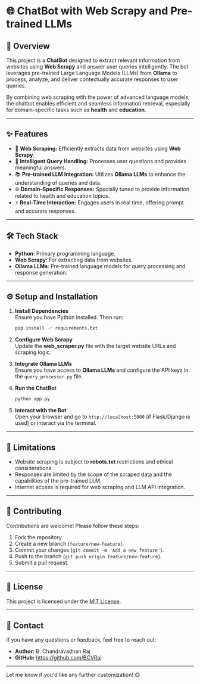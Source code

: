 # 🌐 ChatBot with Web Scrapy and Pre-trained LLMs  

## 🚀 Overview  
This project is a **ChatBot** designed to extract relevant information from websites using **Web Scrapy** and answer user queries intelligently. The bot leverages pre-trained Large Language Models (LLMs) from **Ollama** to process, analyze, and deliver contextually accurate responses to user queries.  

By combining web scraping with the power of advanced language models, the chatbot enables efficient and seamless information retrieval, especially for domain-specific tasks such as **health** and **education**.  

---

## ✨ Features  
- 🔎 **Web Scraping:** Efficiently extracts data from websites using **Web Scrapy**.  
- 🤖 **Intelligent Query Handling:** Processes user questions and provides meaningful answers.  
- 📚 **Pre-trained LLM Integration:** Utilizes **Ollama LLMs** to enhance the understanding of queries and data.  
- 🌐 **Domain-Specific Responses:** Specially tuned to provide information related to health and education topics.  
- ⚡ **Real-Time Interaction:** Engages users in real time, offering prompt and accurate responses.  

---

## 🛠️ Tech Stack  
- **Python**: Primary programming language.  
- **Web Scrapy**: For extracting data from websites.  
- **Ollama LLMs**: Pre-trained language models for query processing and response generation. 


---

## ⚙️ Setup and Installation  

1. **Install Dependencies**  
   Ensure you have Python installed. Then run:  
   ```bash
   pip install -r requirements.txt
   ```  

2. **Configure Web Scrapy**  
   Update the **web_scraper.py** file with the target website URLs and scraping logic.  

3. **Integrate Ollama LLMs**  
   Ensure you have access to **Ollama LLMs** and configure the API keys in the `query_processor.py` file.  

4. **Run the ChatBot**  
   ```bash
   python app.py
   ```  

5. **Interact with the Bot**  
   Open your browser and go to `http://localhost:5000` (if Flask/Django is used) or interact via the terminal.  

---

## 🚨 Limitations  
- Website scraping is subject to **robots.txt** restrictions and ethical considerations.  
- Responses are limited by the scope of the scraped data and the capabilities of the pre-trained LLM.  
- Internet access is required for web scraping and LLM API integration.  

---

## 🤝 Contributing  
Contributions are welcome! Please follow these steps:  
1. Fork the repository.  
2. Create a new branch (`feature/new-feature`).  
3. Commit your changes (`git commit -m 'Add a new feature'`).  
4. Push to the branch (`git push origin feature/new-feature`).  
5. Submit a pull request.  

---

## 📝 License  
This project is licensed under the [MIT License](LICENSE).  

---

## 📧 Contact  
If you have any questions or feedback, feel free to reach out:  
- **Author:** B. Chandravadhan Raj  
- **GitHub:** https://github.com/BCVRaj 

---

Let me know if you'd like any further customization! 😊
